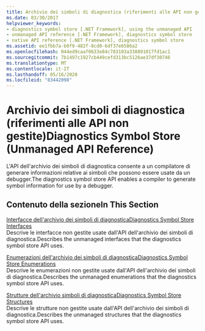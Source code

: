 ```yaml
---
title: Archivio dei simboli di diagnostica (riferimenti alle API non gestite)
ms.date: 03/30/2017
helpviewer_keywords:
- diagnostics symbol store [.NET Framework], using the unmanaged API
- unmanaged API reference [.NET Framework], diagnostics symbol store
- native API reference [.NET Framework], diagnostics symbol store
ms.assetid: ee1fbb7a-b0f9-482f-8cd0-6df37e6586a2
ms.openlocfilehash: 044ed9caaf0633e84c783103a338891017fd1ac1
ms.sourcegitcommit: 7b1497c1927cb449cefd313bc5126ae37df30746
ms.translationtype: MT
ms.contentlocale: it-IT
ms.lasthandoff: 05/16/2020
ms.locfileid: "83442098"
---
```

# <a name="diagnostics-symbol-store-unmanaged-api-reference"></a><span data-ttu-id="5391f-102">Archivio dei simboli di diagnostica (riferimenti alle API non gestite)</span><span class="sxs-lookup"><span data-stu-id="5391f-102">Diagnostics Symbol Store (Unmanaged API Reference)</span></span>
<span data-ttu-id="5391f-103">L'API dell'archivio dei simboli di diagnostica consente a un compilatore di generare informazioni relative ai simboli che possono essere usate da un debugger.</span><span class="sxs-lookup"><span data-stu-id="5391f-103">The diagnostics symbol store API enables a compiler to generate symbol information for use by a debugger.</span></span>  
  
## <a name="in-this-section"></a><span data-ttu-id="5391f-104">Contenuto della sezione</span><span class="sxs-lookup"><span data-stu-id="5391f-104">In This Section</span></span>  
 [<span data-ttu-id="5391f-105">Interfacce dell'archivio dei simboli di diagnostica</span><span class="sxs-lookup"><span data-stu-id="5391f-105">Diagnostics Symbol Store Interfaces</span></span>](diagnostics-symbol-store-interfaces.md)  
 <span data-ttu-id="5391f-106">Descrive le interfacce non gestite usate dall'API dell'archivio dei simboli di diagnostica.</span><span class="sxs-lookup"><span data-stu-id="5391f-106">Describes the unmanaged interfaces that the diagnostics symbol store API uses.</span></span>  
  
 [<span data-ttu-id="5391f-107">Enumerazioni dell'archivio dei simboli di diagnostica</span><span class="sxs-lookup"><span data-stu-id="5391f-107">Diagnostics Symbol Store Enumerations</span></span>](diagnostics-symbol-store-enumerations.md)  
 <span data-ttu-id="5391f-108">Descrive le enumerazioni non gestite usate dall'API dell'archivio dei simboli di diagnostica.</span><span class="sxs-lookup"><span data-stu-id="5391f-108">Describes the unmanaged enumerations that the diagnostics symbol store API uses.</span></span>  
  
 [<span data-ttu-id="5391f-109">Strutture dell'archivio simboli di diagnostica</span><span class="sxs-lookup"><span data-stu-id="5391f-109">Diagnostics Symbol Store Structures</span></span>](diagnostics-symbol-store-structures.md)  
 <span data-ttu-id="5391f-110">Descrive le strutture non gestite usate dall'API dell'archivio dei simboli di diagnostica.</span><span class="sxs-lookup"><span data-stu-id="5391f-110">Describes the unmanaged structures that the diagnostics symbol store API uses.</span></span>
